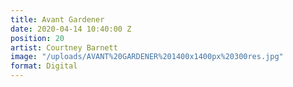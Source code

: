 ```yaml
---
title: Avant Gardener
date: 2020-04-14 10:40:00 Z
position: 20
artist: Courtney Barnett
image: "/uploads/AVANT%20GARDENER%201400x1400px%20300res.jpg"
format: Digital
---
```


